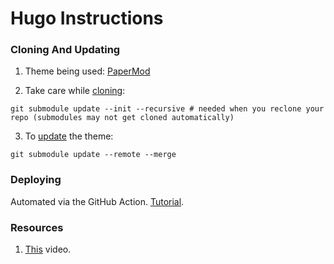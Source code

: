 # Hugo Instructions

### Cloning And Updating

1. Theme being used: [PaperMod](https://github.com/adityatelange/hugo-PaperMod)

2. Take care while [cloning](https://github.com/adityatelange/hugo-PaperMod/wiki/Installation):
```
git submodule update --init --recursive # needed when you reclone your repo (submodules may not get cloned automatically)
```

3. To [update](https://github.com/adityatelange/hugo-PaperMod/wiki/Installation) the theme:
```
git submodule update --remote --merge
```

### Deploying

Automated via the GitHub Action. [Tutorial](https://gohugo.io/hosting-and-deployment/hosting-on-github/).

### Resources

1. [This](https://youtu.be/LIFvgrRxdt4) video.